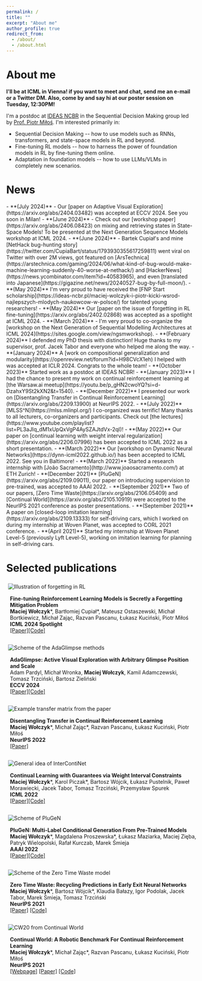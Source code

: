 ```yaml
---
permalink: /
title: ""
excerpt: "About me"
author_profile: true
redirect_from: 
  - /about/
  - /about.html
---
```


<h1 id="aboutme"> About me </h1>

**I'll be at ICML in Vienna! if you want to meet and chat, send me an e-mail or a Twitter DM. Also, come by and say hi at our poster session on Tuesday, 12:30PM!**

I'm a postdoc at [IDEAS NCBR](https://ideas-ncbr.pl/en/) in the Sequential Decision Making group led by [Prof. Piotr Miłoś](https://www.mimuw.edu.pl/~pmilos/). I'm interested primarily in:
- Sequential Decision Making -- how to use models such as RNNs, transformers, and state-space models in RL and beyond.
- Fine-tuning RL models -- how to harness the power of foundation models in RL by fine-tuning them online.
- Adaptation in foundation models -- how to use LLMs/VLMs in completely new scenarios.


<h1 id="news"> News </h1>
<!-- - **(July 2024)** - We talked about work on forgetting in RL fine-tuning at UCL Dark seminar. It was a great experience! You can see [the recording here]().-->
- **(July 2024)** - Our [paper on Adaptive Visual Exploration](https://arxiv.org/abs/2404.03482) was accepted at ECCV 2024. See you soon in Milan!
- **(June 2024)** - Check out our [workshop paper](https://arxiv.org/abs/2406.08423) on mixing and retrieving states in State-Space Models! To be presented at the Next Generation Sequence Models workshop at ICML 2024.
- **(June 2024)** - Bartek Cupiał's and mine [NetHack bug-hunting story](https://twitter.com/CupiaBart/status/1793930355617259811) went viral on Twitter with over 2M views, got featured on [ArsTechnica](https://arstechnica.com/gaming/2024/06/what-kind-of-bug-would-make-machine-learning-suddenly-40-worse-at-nethack/) and [HackerNews](https://news.ycombinator.com/item?id=40583965), and even [translated into Japanese](https://gigazine.net/news/20240527-bug-by-full-moon/).
- **(May 2024)** I'm very proud to have received the [FNP Start scholarship](https://ideas-ncbr.pl/maciej-wolczyk-i-piotr-kicki-wsrod-najlepszych-mlodych-naukowcow-w-polsce/) for talented young researchers!
- **(May 2024)** Our [paper on the issue of forgetting in RL fine-tuning](https://arxiv.org/abs/2402.02868) was accepted as a spotlight at ICML 2024.
- **(March 2024)** - I'm very proud to co-organize the [workshop on the Next Generation of Sequential Modelling Architectures at ICML 2024](https://sites.google.com/view/ngsmworkshop).
- **(February 2024)** I defended my PhD thesis with distinction! Huge thanks to my supervisor, prof. Jacek Tabor and everyone who helped me along the way.
- **(January 2024)** A [work on compositional generalization and modularity](https://openreview.net/forum?id=H98CVcX1eh) I helped with was accepted at ICLR 2024. Congrats to the whole team!
- **(October 2023)**  Started work as a postdoc at IDEAS NCBR!
- **(January 2023)** I had the chance to present my work on continual reinforcement learning at [the Warsaw.ai meetup](https://youtu.be/p_gHN2cwoYQ?si=d-DzahxY9St2kXN2&t=1540).
- **(December 2022)** I presented our work on [Disentangling Transfer in Continual Reinforcement Learning](https://arxiv.org/abs/2209.13900) at NeurIPS 2022.
- **(July 2022)** [MLSS^N](https://mlss.mlinpl.org/) I co-organized was terrific! Many thanks to all lecturers, co-organizers and participants. Check out [the lectures](https://www.youtube.com/playlist?list=PL3aJIq_dM1xUpQxVgP4AySZAJtdVx-2qI)!
- **(May 2022)** Our paper on [continual learning with weight interval regularization](https://arxiv.org/abs/2206.07996) has been accepted to ICML 2022 as a short presentation.
- **(March 2022)** Our [workshop on Dynamic Neural Networks](https://dynn-icml2022.github.io/) has been accepted to ICML 2022. See you in Baltimore!
- **(March 2022)** Started a research internship with [João Sacramento](http://www.joaosacramento.com/) at ETH Zurich!
- **(December 2021)** [PluGeN](https://arxiv.org/abs/2109.09011), our paper on introducing supervision to pre-trained, was accepted to AAAI 2022.
- **(September 2021)** Two of our papers, [Zero Time Waste](https://arxiv.org/abs/2106.05409) and [Continual World](https://arxiv.org/abs/2105.10919) were accepted to the NeurIPS 2021 conference as poster presentations.
- **(September 2021)** A paper on [closed-loop imitation learning](https://arxiv.org/abs/2109.13333) for self-driving cars, which I worked on during my internship at Woven Planet, was accepted to CORL 2021 conference.
- **(April 2021)** Started my internship at Woven Planet Level-5 (previously Lyft Level-5), working on imitation learning for planning in self-driving cars.


<h1 id="publications"> Selected publications </h1>
<div style="margin-bottom: 1em">
    <img src="/images/finetuning_rl.png" alt="Illustration of forgetting in RL" style="max-height: 250px;display: block;vertical-align: middle;padding: 5px;margin-left: auto;margin-right: auto;">
    <div style="display: block; padding: 10px; vertical-align: middle; width: 100%">
        <strong>Fine-tuning Reinforcement Learning Models is Secretly a Forgetting Mitigation Problem</strong> <br/>
        <b>Maciej Wołczyk</b>*, Bartłomiej Cupiał*, Mateusz Ostaszewski, Michał Bortkiewicz, Michał Zając, Razvan Pascanu, Łukasz Kuciński, Piotr Miłoś<br/>
        <b>ICML 2024 Spotlight</b> <br/>
        <a href="https://arxiv.org/abs/2402.02868">[Paper]</a><a href="https://github.com/BartekCupial/finetuning-RL-as-CL">[Code]</a>
    </div>
</div>


<div style="margin-bottom: 1em">
    <img src="/images/adaglimpse.png" alt="Scheme of the AdaGlimpse methods" style="max-height: 250px;display: block;vertical-align: middle;padding: 5px;margin-left: auto;margin-right: auto;">
    <div style="display: block; padding: 10px; vertical-align: middle; width: 100%">
        <strong>AdaGlimpse: Active Visual Exploration with Arbitrary Glimpse Position and Scale
</strong> <br/>
        Adam Pardyl, Michał Wronka, <b>Maciej Wołczyk</b>, Kamil Adamczewski, Tomasz Trzciński, Bartosz Zieliński <br/>
        <b>ECCV 2024</b> <br/>
        <a href="https://arxiv.org/abs/2404.03482">[Paper]</a><a href="https://github.com/apardyl/AdaGlimpse">[Code]</a>
    </div>
</div>

<div style="margin-bottom: 1em">
    <img src="/images/disentangling_transfer.png" alt="Example transfer matrix from the paper" style="max-height: 250px;display: block;vertical-align: middle;padding: 5px;margin-left: auto;margin-right: auto;">
    <div style="display: block; padding: 10px; vertical-align: middle; width: 100%">
        <strong>Disentangling Transfer in Continual Reinforcement Learning</strong> <br/>
        <b>Maciej Wołczyk</b>*, Michał Zając*, Razvan Pascanu, Łukasz Kuciński, Piotr Miłoś<br/>
        <b>NeurIPS 2022</b> <br/>
        <a href="https://arxiv.org/abs/2209.13900">[Paper]</a>
    </div>
</div>

<div style="margin-bottom: 1em">
    <img src="/images/intercontinet.png" alt="General idea of InterContiNet" style="max-height: 200px;display: block;vertical-align: middle;padding: 5px;margin-left: auto;margin-right: auto;">
    <div style="display: block; padding: 10px; vertical-align: middle; width: 100%">
        <strong>Continual Learning with Guarantees via Weight Interval Constraints </strong> <br/>
        <b>Maciej Wołczyk</b>*, Karol Piczak*, Bartosz Wójcik, Łukasz Pustelnik, Paweł Morawiecki, Jacek Tabor, Tomasz Trzciński, Przemysław Spurek <br/>
        <b>ICML 2022</b> <br/>
        <a href="https://arxiv.org/abs/2206.07996">[Paper]</a><a href="https://github.com/gmum/InterContiNet">[Code]</a>
    </div>
</div>

<div style="margin-bottom: 1em">
    <img src="/images/plugen.png" alt="Scheme of PluGeN" style="max-height: 250px;display: block;vertical-align: middle;padding: 5px;margin-left: auto;margin-right: auto;">
    <div style="display: block; padding: 10px; vertical-align: middle; width: 100%">
        <strong>PluGeN: Multi-Label Conditional Generation From Pre-Trained Models</strong> <br/>
        <b>Maciej Wołczyk</b>*, Magdalena Proszewska*, Łukasz Maziarka, Maciej Zięba, Patryk Wielopolski, Rafał Kurczab, Marek Śmieja <br/>
        <b>AAAI 2022</b> <br/>
        <a href="https://arxiv.org/abs/2109.09011">[Paper]</a><a href="https://github.com/gmum/plugen">[Code]</a>
    </div>
</div>

<div style="margin-bottom: 1em">
    <img src="/images/ztw.png" alt="Scheme of the Zero Time Waste model" style="max-height: 250px;display: block;vertical-align: middle;padding: 5px;margin-left: auto;margin-right: auto;">
    <div style="display: block; padding: 10px; vertical-align: middle; width: 100%">
        <strong>Zero Time Waste: Recycling Predictions in Early Exit Neural Networks</strong> <br/>
        <b>Maciej Wołczyk</b>*, Bartosz Wójcik*, Klaudia Bałazy, Igor Podolak, Jacek Tabor, Marek Śmieja, Tomasz Trzciński <br/>
        <b>NeurIPS 2021</b> <br/>
        <a href="https://arxiv.org/abs/2106.05409">[Paper]</a> <a href="https://github.com/gmum/Zero-Time-Waste">[Code]</a>
    </div>
</div>


<div style="margin-bottom: 1em">
    <img src="/images/continual_world.png" alt="CW20 from Continual World" style="max-height: 250px;display: block;vertical-align: middle;padding: 5px;margin-left: auto;margin-right: auto;">
    <div style="display: block; padding: 10px; vertical-align: middle; width: 100%">
        <strong>Continual World: A Robotic Benchmark For Continual Reinforcement Learning</strong> <br/>
        <b>Maciej Wołczyk</b>*, Michał Zając*, Razvan Pascanu, Łukasz Kuciński, Piotr Miłoś <br/>
        <b>NeurIPS 2021</b> <br/>
        <a href="https://github.com/awarelab/continual_world">[Webpage]</a> <a href="https://arxiv.org/abs/2105.10919">[Paper]</a> <a href="https://github.com/awarelab/continual_world">[Code]</a>
    </div>
</div>
